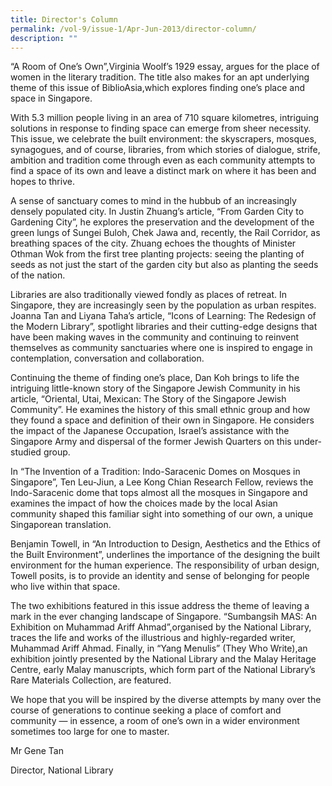```yaml
---
title: Director's Column
permalink: /vol-9/issue-1/Apr-Jun-2013/director-column/
description: ""
---
```

“A Room of One’s Own”,Virginia Woolf’s 1929 essay, argues for the place of women in the literary tradition. The title also makes for an apt underlying theme of this issue of BiblioAsia,which explores finding one’s place and space in Singapore.

With 5.3 million people living in an area of 710 square kilometres, intriguing solutions in response to finding space can emerge from sheer necessity. This issue, we celebrate the built environment: the skyscrapers, mosques, synagogues, and of course, libraries, from which stories of dialogue, strife, ambition and tradition come through even as each community attempts to find a space of its own and leave a distinct mark on where it has been and hopes to thrive.

A sense of sanctuary comes to mind in the hubbub of an increasingly densely populated city. In Justin Zhuang’s article, “From Garden City to Gardening City”, he explores the preservation and the development of the green lungs of Sungei Buloh, Chek Jawa and, recently, the Rail Corridor, as breathing spaces of the city. Zhuang echoes the thoughts of Minister Othman Wok from the first tree planting projects: seeing the planting of seeds as not just the start of the garden city but also as planting the seeds of the nation.

Libraries are also traditionally viewed fondly as places of retreat. In Singapore, they are increasingly seen by the population as urban respites. Joanna Tan and Liyana Taha’s article, “Icons of Learning: The Redesign of the Modern Library”, spotlight libraries and their cutting-edge designs that have been making waves in the
community and continuing to reinvent themselves as community sanctuaries where one is inspired to engage in contemplation, conversation and collaboration.

Continuing the theme of finding one’s place, Dan Koh brings to life the intriguing little-known story of the Singapore Jewish Community in his article, “Oriental, Utai, Mexican: The Story of the Singapore Jewish Community”. He examines the
history of this small ethnic group and how they found a space and definition of their own in Singapore. He considers the impact of the Japanese Occupation, Israel’s assistance with the Singapore Army and dispersal of the former Jewish Quarters on this under-studied group.

In “The Invention of a Tradition: Indo-Saracenic Domes on Mosques in Singapore”, Ten Leu-Jiun, a Lee Kong Chian Research Fellow, reviews the Indo-Saracenic dome that tops almost all the mosques in Singapore and examines the impact of how the choices made by the local Asian community shaped this familiar sight into something of our own, a unique Singaporean translation.

Benjamin Towell, in “An Introduction to Design, Aesthetics and the Ethics of the Built Environment”, underlines the importance of the designing the built environment for the human experience. The responsibility of urban design, Towell posits, is to provide an identity and sense of belonging for people who live within that space.

The two exhibitions featured in this issue address the theme of leaving a mark in the ever changing landscape of Singapore. “Sumbangsih MAS: An Exhibition on Muhammad Ariff Ahmad”,organised by the National Library, traces the life and works
of the illustrious and highly-regarded writer, Muhammad Ariff Ahmad. Finally, in “Yang Menulis” (They Who Write),an exhibition jointly presented by the National Library and the Malay Heritage Centre, early Malay manuscripts, which form part of the National Library’s Rare Materials Collection, are featured.

We hope that you will be inspired by the diverse attempts by many over the course of generations to continue seeking a place of comfort and community — in essence, a room of one’s own in a wider environment sometimes too large for one to master.


Mr Gene Tan

Director, National Library






